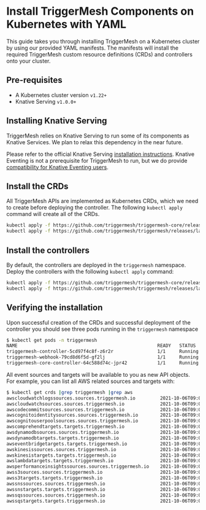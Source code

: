 # Install TriggerMesh Components on Kubernetes with YAML

This guide takes you through installing TriggerMesh on a Kubernetes cluster by using our provided YAML manifests. The manifests will install the required TriggerMesh custom resource definitions (CRDs) and controllers onto your cluster.

## Pre-requisites

* A Kubernetes cluster version `v1.22+`
* Knative Serving `v1.0.0+`

## Installing Knative Serving

TriggerMesh relies on Knative Serving to run some of its components as Knative Services. We plan to relax this dependency in the near future.

Please refer to the official Knative Serving [installation instructions](https://knative.dev/docs/install/).
Knative Eventing is not a prerequisite for TriggerMesh to run, but we do provide [compatibility for Knative Eventing users](triggermesh-knative.md).

## Install the CRDs

All TriggerMesh APIs are implemented as Kubernetes CRDs, which we need to create before deploying the controller. The following `kubectl apply` command will create all of the CRDs.

```sh
kubectl apply -f https://github.com/triggermesh/triggermesh-core/releases/latest/download/triggermesh-core-crds.yaml
kubectl apply -f https://github.com/triggermesh/triggermesh/releases/latest/download/triggermesh-crds.yaml
```

## Install the controllers

By default, the controllers are deployed in the `triggermesh` namespace. Deploy the controllers with the following `kubectl apply` command:

```sh
kubectl apply -f https://github.com/triggermesh/triggermesh-core/releases/latest/download/triggermesh-core.yaml
kubectl apply -f https://github.com/triggermesh/triggermesh/releases/latest/download/triggermesh.yaml
```

## Verifying the installation

Upon successful creation of the CRDs and successful deployment of the controller you should see three pods running in the `triggermesh` namespace

```sh
$ kubectl get pods -n triggermesh
NAME                                                   READY   STATUS    RESTARTS   AGE
triggermesh-controller-5cd97f4c8f-z6r2r                1/1     Running   0          57m
triggermesh-webhook-79cd8d6f5d-gf2lj                   1/1     Running   0          57m
triggermesh-core-controller-64c588d74c-jpr42           1/1     Running   0          57m
```

All event sources and targets will be available to you as new API objects. For example, you can list all AWS related sources and targets with:

```sh
$ kubectl get crds |grep triggermesh |grep aws
awscloudwatchlogssources.sources.triggermesh.io         2021-10-06T09:01:27Z
awscloudwatchsources.sources.triggermesh.io             2021-10-06T09:01:27Z
awscodecommitsources.sources.triggermesh.io             2021-10-06T09:01:27Z
awscognitoidentitysources.sources.triggermesh.io        2021-10-06T09:01:27Z
awscognitouserpoolsources.sources.triggermesh.io        2021-10-06T09:01:27Z
awscomprehendtargets.targets.triggermesh.io             2021-10-06T09:01:28Z
awsdynamodbsources.sources.triggermesh.io               2021-10-06T09:01:28Z
awsdynamodbtargets.targets.triggermesh.io               2021-10-06T09:01:28Z
awseventbridgetargets.targets.triggermesh.io            2021-10-06T09:01:28Z
awskinesissources.sources.triggermesh.io                2021-10-06T09:01:28Z
awskinesistargets.targets.triggermesh.io                2021-10-06T09:01:29Z
awslambdatargets.targets.triggermesh.io                 2021-10-06T09:01:29Z
awsperformanceinsightssources.sources.triggermesh.io    2021-10-06T09:01:29Z
awss3sources.sources.triggermesh.io                     2021-10-06T09:01:29Z
awss3targets.targets.triggermesh.io                     2021-10-06T09:01:29Z
awssnssources.sources.triggermesh.io                    2021-10-06T09:01:30Z
awssnstargets.targets.triggermesh.io                    2021-10-06T09:01:30Z
awssqssources.sources.triggermesh.io                    2021-10-06T09:01:30Z
awssqstargets.targets.triggermesh.io                    2021-10-06T09:01:30Z
```
